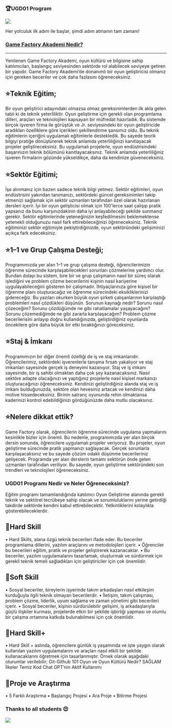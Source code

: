 ### 🏆UGD01 Program

![](https://academy.gamefactory.gs/wp-content/uploads/2023/04/Untitled-3-1.png)

Her yolculuk ilk adım ile başlar, şimdi adım atmanın tam zamanı!

### [Game Factory Akademi Nedir?](https://academy.gamefactory.gs/tr/anasayfa/)

---

Yenilenen Game Factory Akademi, oyun kültürü ve bilgisine sahip katılımcıları, başlangıç seviyesinden sektörde rol alabilecek seviyeye getiren bir yapıdır. Game Factory Akademi’de donanımlı bir oyun geliştiricisi olmanız için gereken beceriler ve çok daha fazlasını öğreneceksiniz.

## ⭐Teknik Eğitim;
Bir oyun geliştirici adayındaki olmazsa olmaz gereksinimlerden ilk akla gelen tabii ki de teknik yeterliliktir. Oyun geliştirme için gerekli olan programlama dilleri, araçları ve teknolojileri kapsayan bir müfredat hazırladık. Bu sistemde birçok işveren firma ile görüştük ve Jr. seviyesindeki bir oyun geliştiricide aradıkları özelliklere göre içerikleri şekillendirme şansımız oldu. Bu teknik eğitimlerin içeriğini uygulamalı eğitimlerle destekledik. Bu sayede teorik bilgiyi pratiğe dönüştürerek teknik anlamda yeterliliğinizi kanıtlayacak projeler geliştireceksiniz. Bu uygulamalı projelerle, oyun endüstrisindeki başarınızın teknik bölümünü kanıtlayacaksınız. Teknik anlamda yeterliliğiniz işveren firmaların gözünde yükseldikçe, daha da kendinize güveneceksiniz.

## ⭐Sektör Eğitimi;
İşe alınmanız için bazen sadece teknik bilgi yetmez. Sektör eğitimleri, oyun endüstrisini yakından tanımanızı, sektördeki güncel gereksinimleri takip etmenizi sağlamak için sektör uzmanları tarafından özel olarak hazırlanan dersleri içerir. İyi bir oyun gelişticisi olmak için 100'lerce saat çalışıp pratik yapsanız da bunu karşınızdakinin daha iyi anlayabileceği şekilde sunmanız gerekir. Sektör eğitimlerinde yeteneğinizin keşfedilmesini beklemektense yetenekli olduğunuzu nasıl fark ettirebileceğinizi öğreneceksiniz. Teknik eğitiminizi sektör eğitimiyle pekiştirdiğinizde, oyun sektöründeki gelişiminizi açıkça fark edeceksiniz.

## ⭐1–1 ve Grup Çalışma Desteği;
Programımızda yer alan 1–1 ve grup çalışma desteği, öğrencilerimizin öğrenme sürecinde karşılaşabilecekleri sorunları çözmelerine yardımcı olur. Bundan dolayı bu sistem, bire bir ve grup çalışmanın nasıl bir süreç olarak işlediğini ve problem çözme becerilerini kişinin nasıl kariyerine uygulayabileceğini gösteren bir çalışmadır. İhtiyaçlarınıza göre kişisel bir öğrenme planı oluşturacağız ve öğrenme sürecindeki eksikliklerinizi gidereceğiz. Bu yazıları okurken büyük oyun şirketi çalışanlarının karşılaştığı problemleri nasıl çözdükleri düşünün. Sorunun kaynağı nedir? Sorunu nasıl çözeceğim? Sorunu çözdüğümde ne gibi rahatlamalar yaşayacağım? Sorunu çözemediğimde ne gibi zararla karşılaşacağım? Problem çözme becerilerisini anlayıp doğru kullandığınızda, geliştirdiğiniz oyunlarda öncekilere göre daha büyük bir etki bıraktığınızı göreceksiniz.

## ⭐Staj & İmkanı
Programımızın bir diğer önemli özelliği de iş ve staj imkanlarıdır. Öğrencilerimiz, sektördeki işverenlerle tanışma fırsatı yakalıyor ve staj imkanları sayesinde gerçek iş deneyimi kazanıyor. Staj ve iş imkanı sayesinde, bir iş sahibi olmaktan daha çok şey kazanacaksınız. Nasıl sektöre adapte olacağınızı ve yaptığınız projelerle nasıl kişisel markanızı oluşturacağınızı öğreneceksiniz. Kendinizi geliştirdiğiniz alanda staj ve iş imkanı bulduğunuzda, sektöre olan hevesiniz artacak ve kendinizi daha motive hissedeceksiniz. Birinin satranç oyununda rehin olmaktansa kaderinizi kontrol edebildiğinizi gördüğünüzde daha mutlu olacaksınız.

## ⭐Nelere dikkat ettik?
Game Factory olarak, öğrencilerin öğrenme sürecinde uygulama yapmalarını kesinlikle bizler için önemli. Bu nedenle, programımızda yer alan birçok dersin sonunda, öğrencilere uygulamalı projeler veriyoruz. Bu projeler, oyun geliştirme sürecinde pratik yapmanızı sağlayacak. Gerçek sorunlarla karşılaşacaksınız ve bu sayede çözüm odaklı düşünme becerileriniz gelişecek.
Programda yer alan derslerin tamamı sektörün önde gelen uzmanları tarafından veriliyor. Bu sayede, oyun geliştirme sektöründeki son trendleri ve teknolojileri öğreneceksiniz.


### UGD01 Programı Nedir ve Neler Öğreneceksiniz?

Eğitim programı tamamlandığında katılımcı Oyun Geliştirme alanında gerekli teknik ve sektörel tecrübeye sahip olacak ve sorumluluklarını yerine getirdiği takdirde sektörde kendini kabul ettirebilecektir. Yetkinliklerini kolaylıkla gösterebileceklerdir.

## 📝Hard Skill
• Hard Skills, alana özgü teknik becerileri ifade eder. Bu beceriler programlama dillerini, yazılım araçlarını ve metodolojileri içerir.
• Öğrenciler bu becerileri eğitim, pratik ve projeler geliştirerek kazanacaklar. 
• Bu beceriler, yazılım uygulamalarını tasarlamak, oluşturmak ve sürdürmek için gerekli teknik temeli sağladıkları için geliştiriciler için çok önemlidir.

## 📝Soft Skill
• Sosyal beceriler, bireylerin işyerinde takım arkadaşları nasıl etkileşim kurduğuyla ilgili teknik olmayan becerilerdir.
• İletişim, takım çalışması, problem çözme, liderlik, uyum sağlama ve zaman yönetimi gibi becerileri içerir.
• Sosyal beceriler, kişinin sürdürülebilir gelişimi, iş arkadaşlarıyla güçlü ilişkiler kurması, projelerde etkin bir şekilde işbirliği yapması ve olumlu bir çalışma ortamına katkıda bulunabilmesi için çok önemlidir. 

## 📝Hard Skill+
• Hard Skill + aslında, öğrencilere günlük iş yaşamında ve işte yaygın olarak kullanılan yazılım uygulamalarını ve araçları nasıl etkili bir şekilde kullanacaklarını öğretmek için tasarlanmıştır. Örnek olarak aşağıdaki oturumlar verilebilir;
    Git-Github 101
    Oyun ve Oyun Kültürü Nedir?
    SAĞLAM İlkeler
    Temiz Kod
    Chat GPT’nin Aktif Kullanımı

## 📝Proje ve Araştırma
• 5 Farklı Araştırma
• Başlangıç ​​Projesi
• Ara Proje
• Bitirme Projesi

### Thanks to all students 😍

<a href="https://github.com/Game-Factory-Academy/UGD1-Program-Workspace/graphs/contributors">
  <img src="https://contrib.rocks/image?repo=Game-Factory-Academy/UGD1-Program-Workspace" />
</a>


